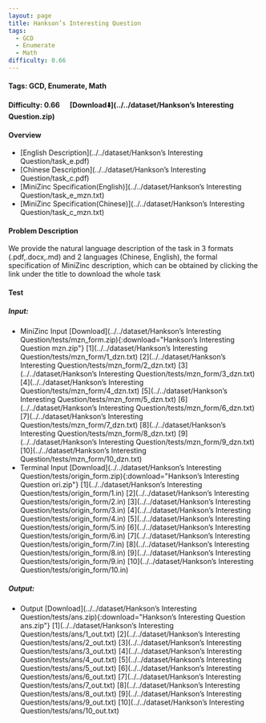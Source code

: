 ```yaml
---
layout: page
title: Hankson’s Interesting Question
tags:
  - GCD
  - Enumerate
  - Math
difficulty: 0.66
---
```


#### Tags: GCD, Enumerate, Math
#### Difficulty: 0.66 &nbsp;&nbsp;&nbsp;&nbsp; [Download⬇️](../../dataset/Hankson’s Interesting Question.zip)
#### Overview
- [English Description](../../dataset/Hankson’s Interesting Question/task_e.pdf)
- [Chinese Description](../../dataset/Hankson’s Interesting Question/task_c.pdf)
- [MiniZinc Specification(English)](../../dataset/Hankson’s Interesting Question/task_e_mzn.txt)
- [MiniZinc Specification(Chinese)](../../dataset/Hankson’s Interesting Question/task_c_mzn.txt)

#### Problem Description
We provide the natural language description of the task in 3 formats (.pdf,.docx,.md) and 2 languages (Chinese, English), the formal specification of MiniZinc description, which can be obtained by clicking the link under the title to download the whole task
#### Test
##### Input:
- MiniZinc Input [Download](../../dataset/Hankson’s Interesting Question/tests/mzn_form.zip){:download="Hankson’s Interesting Question mzn.zip"} [1](../../dataset/Hankson’s Interesting Question/tests/mzn_form/1_dzn.txt) [2](../../dataset/Hankson’s Interesting Question/tests/mzn_form/2_dzn.txt) [3](../../dataset/Hankson’s Interesting Question/tests/mzn_form/3_dzn.txt) [4](../../dataset/Hankson’s Interesting Question/tests/mzn_form/4_dzn.txt) [5](../../dataset/Hankson’s Interesting Question/tests/mzn_form/5_dzn.txt) [6](../../dataset/Hankson’s Interesting Question/tests/mzn_form/6_dzn.txt) [7](../../dataset/Hankson’s Interesting Question/tests/mzn_form/7_dzn.txt) [8](../../dataset/Hankson’s Interesting Question/tests/mzn_form/8_dzn.txt) [9](../../dataset/Hankson’s Interesting Question/tests/mzn_form/9_dzn.txt) [10](../../dataset/Hankson’s Interesting Question/tests/mzn_form/10_dzn.txt) 
- Terminal Input [Download](../../dataset/Hankson’s Interesting Question/tests/origin_form.zip){:download="Hankson’s Interesting Question ori.zip"} [1](../../dataset/Hankson’s Interesting Question/tests/origin_form/1.in) [2](../../dataset/Hankson’s Interesting Question/tests/origin_form/2.in) [3](../../dataset/Hankson’s Interesting Question/tests/origin_form/3.in) [4](../../dataset/Hankson’s Interesting Question/tests/origin_form/4.in) [5](../../dataset/Hankson’s Interesting Question/tests/origin_form/5.in) [6](../../dataset/Hankson’s Interesting Question/tests/origin_form/6.in) [7](../../dataset/Hankson’s Interesting Question/tests/origin_form/7.in) [8](../../dataset/Hankson’s Interesting Question/tests/origin_form/8.in) [9](../../dataset/Hankson’s Interesting Question/tests/origin_form/9.in) [10](../../dataset/Hankson’s Interesting Question/tests/origin_form/10.in) 

##### Output:
- Output [Download](../../dataset/Hankson’s Interesting Question/tests/ans.zip){:download="Hankson’s Interesting Question ans.zip"} [1](../../dataset/Hankson’s Interesting Question/tests/ans/1_out.txt) [2](../../dataset/Hankson’s Interesting Question/tests/ans/2_out.txt) [3](../../dataset/Hankson’s Interesting Question/tests/ans/3_out.txt) [4](../../dataset/Hankson’s Interesting Question/tests/ans/4_out.txt) [5](../../dataset/Hankson’s Interesting Question/tests/ans/5_out.txt) [6](../../dataset/Hankson’s Interesting Question/tests/ans/6_out.txt) [7](../../dataset/Hankson’s Interesting Question/tests/ans/7_out.txt) [8](../../dataset/Hankson’s Interesting Question/tests/ans/8_out.txt) [9](../../dataset/Hankson’s Interesting Question/tests/ans/9_out.txt) [10](../../dataset/Hankson’s Interesting Question/tests/ans/10_out.txt) 

